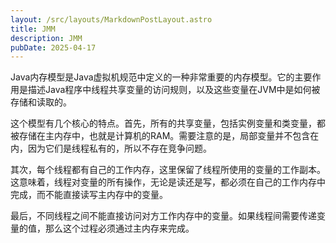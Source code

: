 ```yaml
---
layout: /src/layouts/MarkdownPostLayout.astro
title: JMM
description: JMM
pubDate: 2025-04-17
---
```

Java内存模型是Java虚拟机规范中定义的一种非常重要的内存模型。它的主要作用是描述Java程序中线程共享变量的访问规则，以及这些变量在JVM中是如何被存储和读取的。

这个模型有几个核心的特点。首先，所有的共享变量，包括实例变量和类变量，都被存储在主内存中，也就是计算机的RAM。需要注意的是，局部变量并不包含在内，因为它们是线程私有的，所以不存在竞争问题。

其次，每个线程都有自己的工作内存，这里保留了线程所使用的变量的工作副本。这意味着，线程对变量的所有操作，无论是读还是写，都必须在自己的工作内存中完成，而不能直接读写主内存中的变量。

最后，不同线程之间不能直接访问对方工作内存中的变量。如果线程间需要传递变量的值，那么这个过程必须通过主内存来完成。